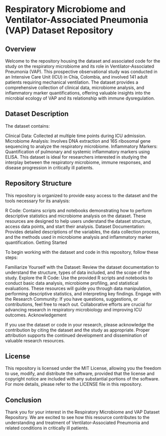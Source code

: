 # Respiratory Microbiome and Ventilator-Associated Pneumonia (VAP) Dataset Repository

## Overview

Welcome to the repository housing the dataset and associated code for the study on the respiratory microbiome and its role in Ventilator-Associated Pneumonia (VAP). This prospective observational study was conducted in an Intensive Care Unit (ICU) in Chía, Colombia, and involved 141 adult patients requiring mechanical ventilation. The dataset provides a comprehensive collection of clinical data, microbiome analysis, and inflammatory marker quantifications, offering valuable insights into the microbial ecology of VAP and its relationship with immune dysregulation.

## Dataset Description

The dataset contains:

Clinical Data: Collected at multiple time points during ICU admission.
Microbiome Analysis: Involves DNA extraction and 16S ribosomal gene sequencing to analyze the respiratory microbiome.
Inflammatory Markers: Quantification of pulmonary and systemic inflammatory markers using ELISA.
This dataset is ideal for researchers interested in studying the interplay between the respiratory microbiome, immune responses, and disease progression in critically ill patients.

## Repository Structure

This repository is organized to provide easy access to the dataset and the tools necessary for its analysis:

R Code: Contains scripts and notebooks demonstrating how to perform descriptive statistics and microbiome analysis on the dataset. These resources are designed to help users understand the dataset structure, access data points, and start their analysis.
Dataset Documentation: Provides detailed descriptions of the variables, the data collection process, and the methods used in microbiome analysis and inflammatory marker quantification.
Getting Started

To begin working with the dataset and code in this repository, follow these steps:

Familiarize Yourself with the Dataset:
Review the dataset documentation to understand the structure, types of data included, and the scope of the study.
Explore the R Code:
Use the provided R scripts and notebooks to conduct basic data analysis, microbiome profiling, and statistical evaluations. These resources will guide you through data manipulation, performing descriptive statistics, and interpreting key findings.
Engage with the Research Community:
If you have questions, suggestions, or contributions, feel free to reach out. Collaborative efforts are crucial for advancing research in respiratory microbiology and improving ICU outcomes.
Acknowledgement

If you use the dataset or code in your research, please acknowledge the contribution by citing the dataset and the study as appropriate. Proper attribution supports the continued development and dissemination of valuable research resources.

## License

This repository is licensed under the MIT License, allowing you the freedom to use, modify, and distribute the software, provided that the license and copyright notice are included with any substantial portions of the software. For more details, please refer to the LICENSE file in this repository.

## Conclusion

Thank you for your interest in the Respiratory Microbiome and VAP Dataset Repository. We are excited to see how this resource contributes to the understanding and treatment of Ventilator-Associated Pneumonia and related conditions in critically ill patients.
